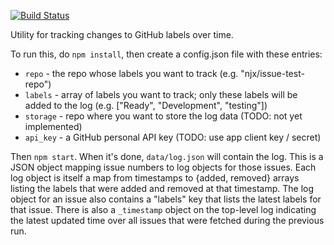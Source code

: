 [![Build Status](https://travis-ci.org/njx/github-label-tracker.svg?branch=master)](https://travis-ci.org/njx/github-label-tracker)

Utility for tracking changes to GitHub labels over time.

To run this, do `npm install`, then create a config.json file with these entries:

* `repo` - the repo whose labels you want to track (e.g. "njx/issue-test-repo")
* `labels` - array of labels you want to track; only these labels will be added to the log (e.g. ["Ready", "Development", "testing"])
* `storage` - repo where you want to store the log data (TODO: not yet implemented)
* `api_key` - a GitHub personal API key (TODO: use app client key / secret)

Then `npm start`. When it's done, `data/log.json` will contain the log. This is a JSON
object mapping issue numbers to log objects for those issues. Each log object is itself
a map from timestamps to {added, removed} arrays listing the labels that were added and
removed at that timestamp. The log object for an issue also contains a "labels" key that
lists the latest labels for that issue. There is also a `_timestamp` object on the top-level
log indicating the latest updated time over all issues that were fetched during the previous
run.
